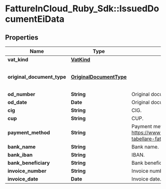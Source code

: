 # FattureInCloud_Ruby_Sdk::IssuedDocumentEiData

## Properties

| Name | Type | Description | Notes |
| ---- | ---- | ----------- | ----- |
| **vat_kind** | [**VatKind**](VatKind.md) |  | [optional] |
| **original_document_type** | [**OriginalDocumentType**](OriginalDocumentType.md) |  | [optional][default to &#39;ordine&#39;] |
| **od_number** | **String** | Original document number. | [optional] |
| **od_date** | **Date** | Original document date. | [optional] |
| **cig** | **String** | CIG. | [optional] |
| **cup** | **String** | CUP. | [optional] |
| **payment_method** | **String** | Payment method (see https://www.fatturapa.gov.it/export/documenti/fatturapa/v1.2.1/Rappresentazione-tabellare-fattura-ordinaria.pdf for the accepted values of ModalitaPagamento). | [optional] |
| **bank_name** | **String** | Bank name. | [optional] |
| **bank_iban** | **String** | IBAN. | [optional] |
| **bank_beneficiary** | **String** | Bank beneficiary. | [optional] |
| **invoice_number** | **String** | Invoice number. | [optional] |
| **invoice_date** | **Date** | Invoice date. | [optional] |

